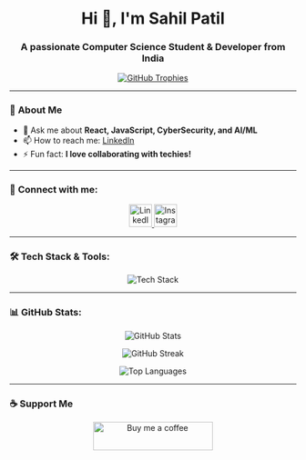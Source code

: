 <h1 align="center">Hi 👋, I'm Sahil Patil</h1>
<h3 align="center">A passionate Computer Science Student & Developer from India</h3>

<p align="center">
  <a href="https://github.com/ryo-ma/github-profile-trophy">
    <img src="https://github-profile-trophy.vercel.app/?username=sahil352005&theme=onedark&no-frame=true&margin-w=10" alt="GitHub Trophies" />
  </a>
</p>

---

### 🚀 **About Me**
- 💬 Ask me about **React, JavaScript, CyberSecurity, and AI/ML**
- 📫 How to reach me: [LinkedIn](https://www.linkedin.com/in/sahil-patil-2a1b71255/)
- ⚡ Fun fact: **I love collaborating with techies!**

---

### 📲 **Connect with me:**
<p align="center">
  <a href="https://www.linkedin.com/in/sahil-patil-2a1b71255/" target="_blank">
    <img src="https://raw.githubusercontent.com/rahuldkjain/github-profile-readme-generator/master/src/images/icons/Social/linked-in-alt.svg" alt="LinkedIn" height="40" width="40" />
  </a>
  <a href="https://www.instagram.com/__sahil__0305/" target="_blank">
    <img src="https://raw.githubusercontent.com/rahuldkjain/github-profile-readme-generator/master/src/images/icons/Social/instagram.svg" alt="Instagram" height="40" width="40" />
  </a>
</p>

---

### 🛠 **Tech Stack & Tools:**
<p align="center">
  <img src="https://skillicons.dev/icons?i=react,js,ts,html,css,bootstrap,java,cpp,python,express,nodejs,mongodb,mysql,aws,azure,nginx,docker,kubernetes,pytorch,tensorflow&perline=6" alt="Tech Stack" />
</p>

---

### 📊 **GitHub Stats:**
<p align="center">
  <img src="https://github-readme-stats.vercel.app/api?username=sahil352005&show_icons=true&theme=radical" alt="GitHub Stats" />
</p>
<p align="center">
  <img src="https://github-readme-streak-stats.herokuapp.com/?user=sahil352005&theme=radical" alt="GitHub Streak" />
</p>
<p align="center">
  <img src="https://github-readme-stats.vercel.app/api/top-langs/?username=sahil352005&layout=compact&theme=radical" alt="Top Languages" />
</p>

---

### ☕ **Support Me**
<p align="center">
  <a href="https://www.buymeacoffee.com/SahilPatil" target="_blank">
    <img src="https://cdn.buymeacoffee.com/buttons/v2/default-yellow.png" height="50" width="210" alt="Buy me a coffee" />
  </a>
</p>
